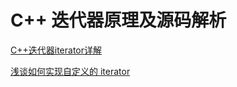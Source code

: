 # C++ 迭代器原理及源码解析

[C++迭代器iterator详解](https://blog.csdn.net/QIANGWEIYUAN/article/details/89184546)

[浅谈如何实现自定义的 iterator](https://segmentfault.com/a/1190000040879971)
